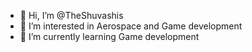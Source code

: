 - 👋 Hi, I’m @TheShuvashis
- 👀 I’m interested in Aerospace and Game development
- 🌱 I’m currently learning Game development

<!---
TheShuvashis/TheShuvashis is a ✨ special ✨ repository because its `README.md` (this file) appears on your GitHub profile.
You can click the Preview link to take a look at your changes.
--->
